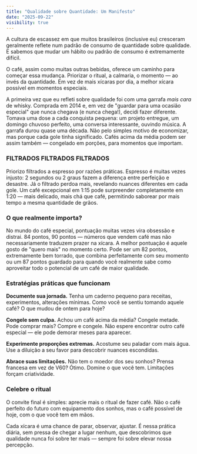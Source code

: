 ```yaml
---
title: "Qualidade sobre Quantidade: Um Manifesto"
date: "2025-09-22"
visibility: true
---
```


A cultura de escassez em que muitos brasileiros (inclusive eu) cresceram geralmente reflete num padrão de consumo de quantidade sobre qualidade. E sabemos que mudar um hábito ou padrão de consumo é extremamente difícil.

O café, assim como muitas outras bebidas, oferece um caminho para começar essa mudança. Priorizar o ritual, a calmaria, o momento — ao invés da quantidade. Em vez de mais xícaras por dia, a melhor xícara possível em momentos especiais.

A primeira vez que eu refleti sobre qualidade foi com uma garrafa *mais cara* de whisky. Comprada em 2014 e, em vez de "guardar para uma ocasião especial" que nunca chegava (e nunca chega!), decidi fazer diferente. Tomava uma dose a cada conquista pequena: um projeto entregue, um domingo chuvoso perfeito, uma conversa interessante, ouvindo música. A garrafa durou quase uma década. Não pelo simples motivo de economizar, mas porque cada gole tinha significado. Cafés acima da média podem ser assim também — congelado em porções, para momentos que importam.

### FILTRADOS FILTRADOS FILTRADOS

Priorizo filtrados a espresso por razões práticas. Espresso é muitas vezes injusto: 2 segundos ou 2 graus fazem a diferença entre perfeição e desastre. Já o filtrado perdoa mais, revelando nuances diferentes em cada gole. Um café excepcional em 1:15 pode surpreender completamente em 1:20 — mais delicado, mais chá que café, permitindo saborear por mais tempo a mesma quantidade de grãos.

### O que realmente importa?

No mundo do café especial, pontuação muitas vezes vira obsessão e distrai. 84 pontos, 90 pontos — números que vendem café mas não necessariamente traduzem prazer na xícara. A melhor pontuação é aquele gosto de "quero mais" no momento certo. Pode ser um 82 pontos, extremamente bem torrado, que combina perfeitamente com seu momento ou um 87 pontos guardado para quando você realmente sabe como aproveitar todo o potencial de um café de maior qualidade.

### Estratégias práticas que funcionam

**Documente sua jornada.** Tenha um caderno pequeno para receitas, experimentos, alterações mínimas. Como você se sentiu tomando aquele café? O que mudou de ontem para hoje?

**Congele sem culpa.** Achou um café acima da média? Congele metade. Pode comprar mais? Compre e congele. Não espere encontrar outro café especial — ele pode demorar meses para aparecer.

**Experimente proporções extremas.** Acostume seu paladar com mais água. Use a diluição a seu favor para descobrir nuances escondidas.

**Abrace suas limitações.** Não tem o moedor dos seu sonhos? Prensa francesa em vez de V60? Ótimo. Domine o que você tem. Limitações forçam criatividade.

### Celebre o ritual

O convite final é simples: aprecie mais o ritual de fazer café. Não o café perfeito do futuro com equipamento dos sonhos, mas o café possível de hoje, com o que você tem em mãos.

Cada xícara é uma chance de parar, observar, ajustar. É nessa prática diária, sem pressa de chegar a lugar nenhum, que descobrimos que qualidade nunca foi sobre ter mais — sempre foi sobre elevar nossa percepção.
